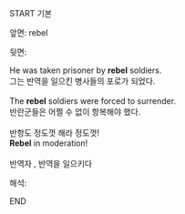 START
기본

앞면:
rebel


뒷면:
<div>He was taken prisoner by <strong>rebel</strong> soldiers. </div><div><div>그는 반역을 일으킨 병사들의 포로가 되었다.</div></div><div><br></div><div><div>The <strong>rebel</strong> soldiers were forced to surrender. </div><div><div>반란군들은 어쩔 수 없이 항복해야 했다.</div></div></div><div><br></div><div><div><div>반항도 정도껏 해라 정도껏!</div></div><div><div><b>Rebel</b> in moderation!</div></div></div><div><br></div><div>반역자 , 반역을 일으키다</div>


해석:

END